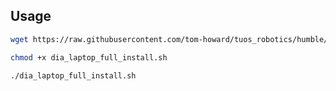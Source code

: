 ## Usage

```bash
wget https://raw.githubusercontent.com/tom-howard/tuos_robotics/humble/laptops/dia_laptop_full_install.sh
```

```bash
chmod +x dia_laptop_full_install.sh
```

```bash
./dia_laptop_full_install.sh
```
